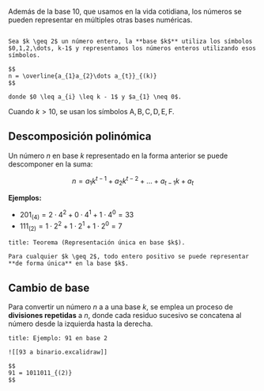 Además de la base 10, que usamos en la vida cotidiana, los números se pueden representar en múltiples otras bases numéricas.

```ad-definition

Sea $k \geq 2$ un número entero, la **base $k$** utiliza los símbolos $0,1,2,\dots, k-1$ y representamos los números enteros utilizando esos símbolos.

$$
n = \overline{a_{1}a_{2}\dots a_{t}}_{(k)}
$$

donde $0 \leq a_{i} \leq k - 1$ y $a_{1} \neq 0$.

```

Cuando $k > 10$, se usan los símbolos $\text{A},\text{B},\text{C},\text{D},\text{E},\text{F}$.

## Descomposición polinómica

Un número $n$ en base $k$ representado en la forma anterior se puede descomponer en la suma:

$$
n = a_{1}k^{t-1} + a_{2}k^{t-2} + \dots + a_{t-1}k + a_t
$$

**Ejemplos:**

- $201_{(4)} = 2 \cdot 4^{2} + 0 \cdot 4^{1} + 1 \cdot 4^{0} = 33$
- $111_{(2)} = 1 \cdot 2^{2} + 1 \cdot 2^{1} + 1 \cdot 2^{0} = 7$

```ad-theorem
title: Teorema (Representación única en base $k$).

Para cualquier $k \geq 2$, todo entero positivo se puede representar **de forma única** en la base $k$.

```

## Cambio de base

Para convertir un número $n$ a a una base $k$, se emplea un proceso de **divisiones repetidas** a $n$, donde cada residuo sucesivo se concatena al número desde la izquierda hasta la derecha.

```ad-example
title: Ejemplo: 91 en base 2

![[93 a binario.excalidraw]]

$$
91 = 1011011_{(2)}
$$

```
